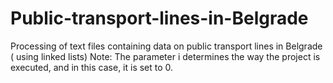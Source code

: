 # Public-transport-lines-in-Belgrade
Processing of text files containing data on public transport lines in Belgrade ( using linked lists)
Note: The parameter i determines the way the project is executed, and in this case, it is set to 0.
